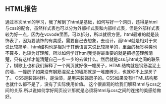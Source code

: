 ## HTML报告
通过本次html的学习，我了解到了html是基础，如何写好一个网页，还得是html与css的配合，虽然样式表也可以分为外部样式表和内部样式表，但是外部样式表较为好一点，因为在vcvode里面，可以拆分，所以就很方便。html最难的就是装饰表了，因为要装饰的有美感，需要自己去想象，去设计，而html就是相对于来说比较简单，html结构也是相对于其他语言来说比较简单的，里面的标签种类也不算多，也较为好理解，所以如何学好html我觉得最重要的就是把标签理解清楚，只有这样才能清楚自己一步一步的去做什么。然后就是css与html之间的联系了，棋歌上也和我们解释了一个网页就好像一幢房子，HTML结构就是钢筋混泥土的墙，一幢房子如果没有钢筋混泥土的墙那就是一堆废砖头，也就称不上是房子了。 CSS是装饰材料，是油漆，是用来装饰房子的。CSS如果没有HTML结构那也就什么都不是了，没有了实际使用价值。 这个很直观的给我们解释html与css之间的关系.所以说如何学好网页设计那就是必须将html与css之间的连接的美感给做好。